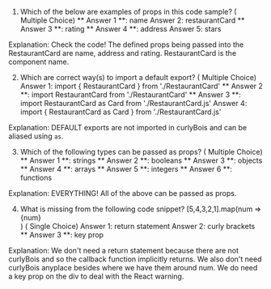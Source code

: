 1. Which of the below are examples of props in this code sample? <RestaurantCard name="Chipotle" address={props.address} rating={props.rating} /> ( Multiple Choice)
** Answer 1 **: name
Answer 2: restaurantCard
** Answer 3 **: rating
** Answer 4 **: address
Answer 5: stars

Explanation: Check the code! The defined props being passed into the RestaurantCard are name, address and rating. RestaurantCard is the component name. 

2. Which are correct way(s) to import a default export? ( Multiple Choice)
Answer 1: import { RestaurantCard } from './RestaurantCard'
** Answer 2 **: import RestaurantCard from './RestaurantCard'
** Answer 3 **: import RestaurantCard as Card from './RestaurantCard.js'
Answer 4: import { RestaurantCard as Card } from './RestaurantCard.js'

Explanation: DEFAULT exports are not imported in curlyBois and can be aliased using `as`.

3. Which of the following types can be passed as props? ( Multiple Choice)
** Answer 1 **: strings
** Answer 2 **: booleans
** Answer 3 **: objects
** Answer 4 **: arrays
** Answer 5 **: integers
** Answer 6 **: functions

Explanation: EVERYTHING! All of the above can be passed as props.

4. What is missing from the following code snippet? [5,4,3,2,1].map(num => <div className="countdown">{num}</div>) ( Single Choice)
Answer 1: return statement
Answer 2: curly brackets
** Answer 3 **: key prop

Explanation: We don't need a return statement because there are not curlyBois and so the callback function implicitly returns. We also don't need curlyBois anyplace besides where we have them around num. We do need a key prop on the div to deal with the React warning. 